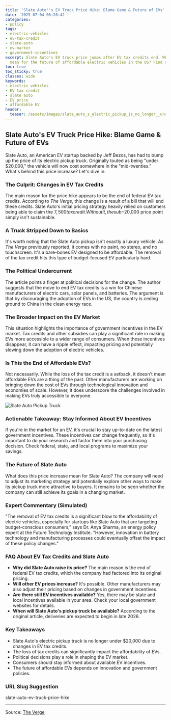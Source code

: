 ```yaml
---
title: 'Slate Auto''s EV Truck Price Hike: Blame Game & Future of EVs'
date: '2025-07-04 06:20:42 '
categories:
- policy
tags:
- electric-vehicles
- ev-tax-credit
- slate-auto
- ev-market
- government-incentives
excerpt: Slate Auto's EV truck price jumps after EV tax credits end. What does this
  mean for the future of affordable electric vehicles in the US? Find out!
toc: true
toc_sticky: true
classes: wide
keywords:
- electric vehicles
- EV tax credit
- slate auto
- EV price
- affordable EV
header:
  teaser: /assets/images/slate_auto_s_electric_pickup_is_no_longer__under___20250704062042.jpg
---
```


## Slate Auto's EV Truck Price Hike: Blame Game & Future of EVs

Slate Auto, an American EV startup backed by Jeff Bezos, has had to bump up the price of its electric pickup truck. Originally touted as being "under $20,000," the vehicle will now cost somewhere in the "mid-twenties." What's behind this price increase? Let's dive in.

### The Culprit: Changes in EV Tax Credits

The main reason for the price hike appears to be the end of federal EV tax credits. According to *The Verge*, this change is a result of a bill that will end these credits. Slate Auto's initial pricing strategy heavily relied on customers being able to claim the $7,500 tax credit. Without it, the sub-$20,000 price point simply isn't sustainable.

### A Truck Stripped Down to Basics

It's worth noting that the Slate Auto pickup isn't exactly a luxury vehicle. As *The Verge* previously reported, it comes with no paint, no stereo, and no touchscreen. It's a bare-bones EV designed to be affordable. The removal of the tax credit hits this type of budget-focused EV particularly hard.

### The Political Undercurrent

The article points a finger at political decisions for the change. The author suggests that the move to end EV tax credits is a win for Chinese manufacturers of electric cars, solar panels, and batteries. The argument is that by discouraging the adoption of EVs in the US, the country is ceding ground to China in the clean energy race.

### The Broader Impact on the EV Market

This situation highlights the importance of government incentives in the EV market. Tax credits and other subsidies can play a significant role in making EVs more accessible to a wider range of consumers. When these incentives disappear, it can have a ripple effect, impacting pricing and potentially slowing down the adoption of electric vehicles.

### Is This the End of Affordable EVs?

Not necessarily. While the loss of the tax credit is a setback, it doesn't mean affordable EVs are a thing of the past. Other manufacturers are working on bringing down the cost of EVs through technological innovation and economies of scale. However, it does underscore the challenges involved in making EVs truly accessible to everyone.

![Slate Auto Pickup Truck](https://platform.theverge.com/wp-content/uploads/sites/2/2025/07/homepage-blank-slate-parking-lot-price-new.jpg?quality=90&strip=all&crop=0,0,100,100)

### Actionable Takeaway: Stay Informed About EV Incentives

If you're in the market for an EV, it's crucial to stay up-to-date on the latest government incentives. These incentives can change frequently, so it's important to do your research and factor them into your purchasing decision. Check federal, state, and local programs to maximize your savings.

### The Future of Slate Auto

What does this price increase mean for Slate Auto? The company will need to adjust its marketing strategy and potentially explore other ways to make its pickup truck more attractive to buyers. It remains to be seen whether the company can still achieve its goals in a changing market.

### Expert Commentary (Simulated)

"The removal of EV tax credits is a significant blow to the affordability of electric vehicles, especially for startups like Slate Auto that are targeting budget-conscious consumers," says Dr. Anya Sharma, an energy policy expert at the Future Technology Institute. "However, innovation in battery technology and manufacturing processes could eventually offset the impact of these policy changes." 

### FAQ About EV Tax Credits and Slate Auto

*   **Why did Slate Auto raise its price?** The main reason is the end of federal EV tax credits, which the company had factored into its original pricing.
*   **Will other EV prices increase?** It's possible. Other manufacturers may also adjust their pricing based on changes in government incentives.
*   **Are there still EV incentives available?** Yes, there may be state and local incentives available in your area. Check your local government websites for details.
*   **When will Slate Auto's pickup truck be available?** According to the original article, deliveries are expected to begin in late 2026.

### Key Takeaways

*   Slate Auto's electric pickup truck is no longer under $20,000 due to changes in EV tax credits.
*   The loss of tax credits can significantly impact the affordability of EVs.
*   Political decisions play a role in shaping the EV market.
*   Consumers should stay informed about available EV incentives.
*   The future of affordable EVs depends on innovation and government policies.

### URL Slug Suggestion

slate-auto-ev-truck-price-hike

---

Source: [The Verge](https://www.theverge.com/news/698315/slate-autos-electric-pickup-is-no-longer-under-20000-thanks-donald)